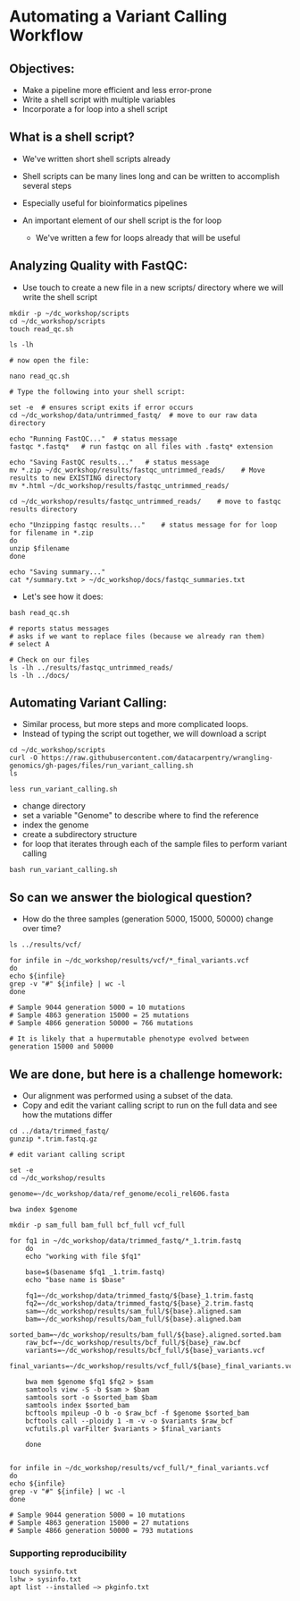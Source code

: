 # Automating a Variant Calling Workflow

## Objectives:
* Make a pipeline more efficient and less error-prone
* Write a shell script with multiple variables
* Incorporate a for loop into a shell script

## What is a shell script?
* We've written short shell scripts already
* Shell scripts can be many lines long and can be written to accomplish several steps
* Especially useful for bioinformatics pipelines

* An important element of our shell script is the for loop
  * We've written a few for loops already that will be useful
  
## Analyzing Quality with FastQC:
* Use touch to create a new file in a new scripts/ directory where we will write the shell script

```
mkdir -p ~/dc_workshop/scripts
cd ~/dc_workshop/scripts
touch read_qc.sh

ls -lh

# now open the file:

nano read_qc.sh

# Type the following into your shell script:

set -e  # ensures script exits if error occurs
cd ~/dc_workshop/data/untrimmed_fastq/  # move to our raw data directory

echo "Running FastQC..."  # status message
fastqc *.fastq*   # run fastqc on all files with .fastq* extension

echo "Saving FastQC results..."   # status message
mv *.zip ~/dc_workshop/results/fastqc_untrimmed_reads/    # Move results to new EXISTING directory
mv *.html ~/dc_workshop/results/fastqc_untrimmed_reads/

cd ~/dc_workshop/results/fastqc_untrimmed_reads/    # move to fastqc results directory

echo "Unzipping fastqc results..."    # status message for for loop
for filename in *.zip
do
unzip $filename
done

echo "Saving summary..."
cat */summary.txt > ~/dc_workshop/docs/fastqc_summaries.txt
```

* Let's see how it does:
```
bash read_qc.sh

# reports status messages
# asks if we want to replace files (because we already ran them)
# select A

# Check on our files
ls -lh ../results/fastqc_untrimmed_reads/
ls -lh ../docs/

```

## Automating Variant Calling:
* Similar process, but more steps and more complicated loops.
* Instead of typing the script out together, we will download a script

```
cd ~/dc_workshop/scripts
curl -O https://raw.githubusercontent.com/datacarpentry/wrangling-genomics/gh-pages/files/run_variant_calling.sh
ls

less run_variant_calling.sh
```
* change directory
* set a variable "Genome" to describe where to find the reference
* index the genome
* create a subdirectory structure
* for loop that iterates through each of the sample files to perform variant calling

```
bash run_variant_calling.sh
```

## So can we answer the biological question?
* How do the three samples (generation 5000, 15000, 50000) change over time?

```
ls ../results/vcf/

for infile in ~/dc_workshop/results/vcf/*_final_variants.vcf
do
echo ${infile}
grep -v "#" ${infile} | wc -l
done

# Sample 9044 generation 5000 = 10 mutations
# Sample 4863 generation 15000 = 25 mutations
# Sample 4866 generation 50000 = 766 mutations

# It is likely that a hupermutable phenotype evolved between generation 15000 and 50000
```

## We are done, but here is a challenge homework:
* Our alignment was performed using a subset of the data.
* Copy and edit the variant calling script to run on the full data and see how the mutations differ

```
cd ../data/trimmed_fastq/
gunzip *.trim.fastq.gz

# edit variant calling script

set -e
cd ~/dc_workshop/results

genome=~/dc_workshop/data/ref_genome/ecoli_rel606.fasta

bwa index $genome

mkdir -p sam_full bam_full bcf_full vcf_full

for fq1 in ~/dc_workshop/data/trimmed_fastq/*_1.trim.fastq
    do
    echo "working with file $fq1"

    base=$(basename $fq1 _1.trim.fastq)
    echo "base name is $base"

    fq1=~/dc_workshop/data/trimmed_fastq/${base}_1.trim.fastq
    fq2=~/dc_workshop/data/trimmed_fastq/${base}_2.trim.fastq
    sam=~/dc_workshop/results/sam_full/${base}.aligned.sam
    bam=~/dc_workshop/results/bam_full/${base}.aligned.bam
    sorted_bam=~/dc_workshop/results/bam_full/${base}.aligned.sorted.bam
    raw_bcf=~/dc_workshop/results/bcf_full/${base}_raw.bcf
    variants=~/dc_workshop/results/bcf_full/${base}_variants.vcf
    final_variants=~/dc_workshop/results/vcf_full/${base}_final_variants.vcf 

    bwa mem $genome $fq1 $fq2 > $sam
    samtools view -S -b $sam > $bam
    samtools sort -o $sorted_bam $bam 
    samtools index $sorted_bam
    bcftools mpileup -O b -o $raw_bcf -f $genome $sorted_bam
    bcftools call --ploidy 1 -m -v -o $variants $raw_bcf 
    vcfutils.pl varFilter $variants > $final_variants
   
    done
    
    
for infile in ~/dc_workshop/results/vcf_full/*_final_variants.vcf
do
echo ${infile}
grep -v "#" ${infile} | wc -l
done

# Sample 9044 generation 5000 = 10 mutations
# Sample 4863 generation 15000 = 27 mutations
# Sample 4866 generation 50000 = 793 mutations
```

### Supporting reproducibility

```
touch sysinfo.txt
lshw > sysinfo.txt
apt list --installed –> pkginfo.txt

```
